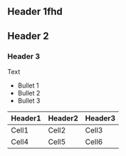 ## Header 1fhd

## Header 2

### Header 3

Text

*   Bullet 1
*   Bullet 2
*   Bullet 3

| Header1 | Header2 | Header3 |
| --- | --- | --- |
| Cell1 | Cell2 | Cell3 |
| Cell4 | Cell5 | Cell6 |
